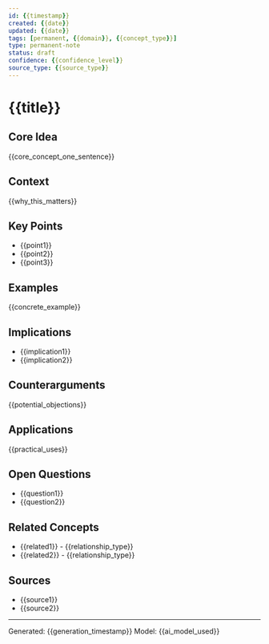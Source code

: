 ```yaml
---
id: {{timestamp}}
created: {{date}}
updated: {{date}}
tags: [permanent, {{domain}}, {{concept_type}}]
type: permanent-note
status: draft
confidence: {{confidence_level}}
source_type: {{source_type}}
---
```


# {{title}}

## Core Idea
{{core_concept_one_sentence}}

## Context
{{why_this_matters}}

## Key Points
- {{point1}}
- {{point2}}
- {{point3}}

## Examples
{{concrete_example}}

## Implications
- {{implication1}}
- {{implication2}}

## Counterarguments
{{potential_objections}}

## Applications
{{practical_uses}}

## Open Questions
- {{question1}}
- {{question2}}

## Related Concepts
- {{related1}} - {{relationship_type}}
- {{related2}} - {{relationship_type}}

## Sources
- {{source1}}
- {{source2}}

---
Generated: {{generation_timestamp}}
Model: {{ai_model_used}}